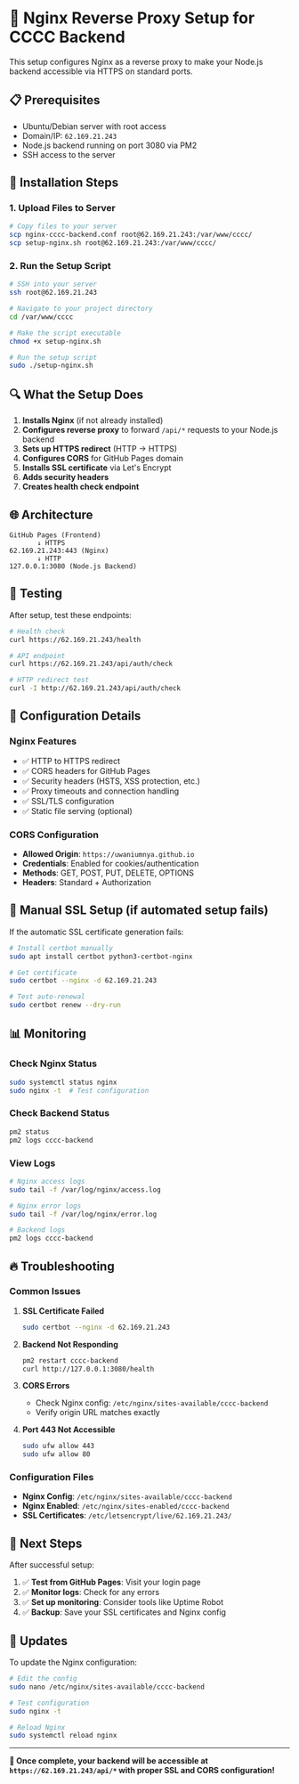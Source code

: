 # 🔧 Nginx Reverse Proxy Setup for CCCC Backend

This setup configures Nginx as a reverse proxy to make your Node.js backend accessible via HTTPS on standard ports.

## 📋 Prerequisites

- Ubuntu/Debian server with root access
- Domain/IP: `62.169.21.243`
- Node.js backend running on port 3080 via PM2
- SSH access to the server

## 🚀 Installation Steps

### 1. Upload Files to Server

```bash
# Copy files to your server
scp nginx-cccc-backend.conf root@62.169.21.243:/var/www/cccc/
scp setup-nginx.sh root@62.169.21.243:/var/www/cccc/
```

### 2. Run the Setup Script

```bash
# SSH into your server
ssh root@62.169.21.243

# Navigate to your project directory
cd /var/www/cccc

# Make the script executable
chmod +x setup-nginx.sh

# Run the setup script
sudo ./setup-nginx.sh
```

## 🔍 What the Setup Does

1. **Installs Nginx** (if not already installed)
2. **Configures reverse proxy** to forward `/api/*` requests to your Node.js backend
3. **Sets up HTTPS redirect** (HTTP → HTTPS)
4. **Configures CORS** for GitHub Pages domain
5. **Installs SSL certificate** via Let's Encrypt
6. **Adds security headers**
7. **Creates health check endpoint**

## 🌐 Architecture

```
GitHub Pages (Frontend)
       ↓ HTTPS
62.169.21.243:443 (Nginx)
       ↓ HTTP
127.0.0.1:3080 (Node.js Backend)
```

## 🧪 Testing

After setup, test these endpoints:

```bash
# Health check
curl https://62.169.21.243/health

# API endpoint
curl https://62.169.21.243/api/auth/check

# HTTP redirect test
curl -I http://62.169.21.243/api/auth/check
```

## 📝 Configuration Details

### Nginx Features
- ✅ HTTP to HTTPS redirect
- ✅ CORS headers for GitHub Pages
- ✅ Security headers (HSTS, XSS protection, etc.)
- ✅ Proxy timeouts and connection handling
- ✅ SSL/TLS configuration
- ✅ Static file serving (optional)

### CORS Configuration
- **Allowed Origin**: `https://uwaniumnya.github.io`
- **Credentials**: Enabled for cookies/authentication
- **Methods**: GET, POST, PUT, DELETE, OPTIONS
- **Headers**: Standard + Authorization

## 🔧 Manual SSL Setup (if automated setup fails)

If the automatic SSL certificate generation fails:

```bash
# Install certbot manually
sudo apt install certbot python3-certbot-nginx

# Get certificate
sudo certbot --nginx -d 62.169.21.243

# Test auto-renewal
sudo certbot renew --dry-run
```

## 📊 Monitoring

### Check Nginx Status
```bash
sudo systemctl status nginx
sudo nginx -t  # Test configuration
```

### Check Backend Status
```bash
pm2 status
pm2 logs cccc-backend
```

### View Logs
```bash
# Nginx access logs
sudo tail -f /var/log/nginx/access.log

# Nginx error logs
sudo tail -f /var/log/nginx/error.log

# Backend logs
pm2 logs cccc-backend
```

## 🔥 Troubleshooting

### Common Issues

1. **SSL Certificate Failed**
   ```bash
   sudo certbot --nginx -d 62.169.21.243
   ```

2. **Backend Not Responding**
   ```bash
   pm2 restart cccc-backend
   curl http://127.0.0.1:3080/health
   ```

3. **CORS Errors**
   - Check Nginx config: `/etc/nginx/sites-available/cccc-backend`
   - Verify origin URL matches exactly

4. **Port 443 Not Accessible**
   ```bash
   sudo ufw allow 443
   sudo ufw allow 80
   ```

### Configuration Files

- **Nginx Config**: `/etc/nginx/sites-available/cccc-backend`
- **Nginx Enabled**: `/etc/nginx/sites-enabled/cccc-backend`
- **SSL Certificates**: `/etc/letsencrypt/live/62.169.21.243/`

## 🎯 Next Steps

After successful setup:

1. ✅ **Test from GitHub Pages**: Visit your login page
2. ✅ **Monitor logs**: Check for any errors
3. ✅ **Set up monitoring**: Consider tools like Uptime Robot
4. ✅ **Backup**: Save your SSL certificates and Nginx config

## 🔄 Updates

To update the Nginx configuration:

```bash
# Edit the config
sudo nano /etc/nginx/sites-available/cccc-backend

# Test configuration
sudo nginx -t

# Reload Nginx
sudo systemctl reload nginx
```

---

**🎉 Once complete, your backend will be accessible at `https://62.169.21.243/api/*` with proper SSL and CORS configuration!**